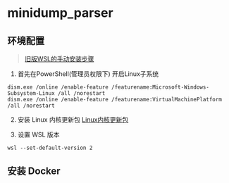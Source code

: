 # minidump_parser
## 环境配置
> [旧版WSL的手动安装步骤](https://docs.microsoft.com/zh-cn/windows/wsl/install-manual)
1. 首先在PowerShell(管理员权限下) 开启Linux子系统

``` shell
dism.exe /online /enable-feature /featurename:Microsoft-Windows-Subsystem-Linux /all /norestart
dism.exe /online /enable-feature /featurename:VirtualMachinePlatform /all /norestart
```
2. 安装 Linux 内核更新包
[Linux内核更新包](https://wslstorestorage.blob.core.windows.net/wslblob/wsl_update_x64.msi)

3. 设置 WSL 版本
``` shell
wsl --set-default-version 2
```
## 安装 Docker

